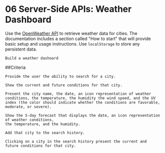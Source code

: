 # 06 Server-Side APIs: Weather Dashboard

Use the [OpenWeather API](https://openweathermap.org/api) to retrieve weather data for cities. The documentation includes a section called "How to start" that will provide basic setup and usage instructions. Use `localStorage` to store any persistent data.

```
Build a weather dashoard 
```

##Criteria

```
Provide the user the ability to search for a city.

Show the current and future conditions for that city.

Present the city name, the date, an icon representation of weather conditions, the temperature, the humidity the wind speed, and the UV index (the color should indicate whether the conditions are favorable, moderate, or severe).

Show the 5-day forecast that displays the date, an icon representation of weather conditions, 
the temperature, and the humidity.

Add that city to the search history.

Clicking on a city in the search history present the current and future conditions for that city.

